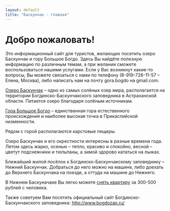 ```yaml
---
layout: default
title: "Баскунчак - главная"
---
```


Добро пожаловать!
=================

Это информационный сайт для туристов, желающих посетить озеро Баскунчак и гору
Большое Богдо. Здесь Вы найдёте полезную информацию по различным темам, а при
желании сможете воспользоваться нашими услугами. Если у Вас возникнут какие-то
вопросы, Вы можете связаться с нами по телефону (8-919-726-11-57 – Елена, Москва),
либо написать нам на почту gora.bogdo на gmail.com.

[Озеро Баскунчак][lake] – одно из самых солёных озер мира, располагается на территории
Богдинско-Баскунчакского заповедника в Астраханской области. Питается озеро
благодаря солёным источникам.

[Гора Большое Богдо](mountain.html) – единственная гора естественного происхождения и наиболее
высокая точка в Прикаспийской низменности.

Рядом с горой располагаются карстовые пещеры.

Озеро Баскунчак и его окрестности интересны в разные времена года. Летом здесь жарко,
осенью – тепло, красиво и спокойно, весной – цветут подснежники и тюльпаны, а зимой
здорово кататься на лыжах.

Ближайший жилой посёлок к Богдинско-Баскунчакскому заповеднику – Нижний
Баскунчак. Добраться до него можно на машине, либо доехать до Верхнего Баскунчака
на поезде, а оттуда на машине до Нижнего.

В Нижнем Баскуначаке Вы легко можете [снять квартиру](flats.html) за 300-500 рублей с человека.

Также советуем Вам посетить официальный сайт Богдинско-Баскунчакского заповедника:
<http://www.bogdozap.ru/>

[lake]:     /lake.html

